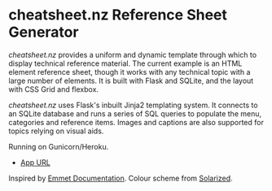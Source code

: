 # cheatsheet.nz Reference Sheet Generator

*cheatsheet.nz* provides a uniform and dynamic template through which to display technical reference material. The current example is an HTML element reference sheet, though it works with any technical topic with a large number of elements. It is built with Flask and SQLite, and the layout with CSS Grid and flexbox.

*cheatsheet.nz* uses Flask's inbuilt Jinja2 templating system. It connects to an SQLite database and runs a series of SQL queries to populate the menu, categories and reference items. Images and captions are also supported for topics relying on visual aids.

Running on Gunicorn/Heroku.

- [App URL](https://cheatsheet-nz.herokuapp.com/)

Inspired by [Emmet Documentation](https://github.com/emmetio/emmet-docs). Colour scheme from [Solarized](https://github.com/altercation/solarized).